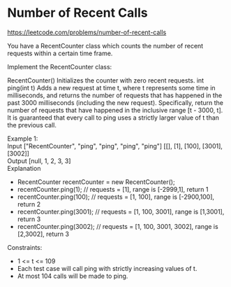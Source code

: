 # Number of Recent Calls
https://leetcode.com/problems/number-of-recent-calls

You have a RecentCounter class which counts the number of recent requests within a certain time frame.

Implement the RecentCounter class:

RecentCounter() Initializes the counter with zero recent requests.
int ping(int t) Adds a new request at time t, where t represents some time in milliseconds, and returns the number of requests that has happened in the past 3000 milliseconds (including the new request). Specifically, return the number of requests that have happened in the inclusive range [t - 3000, t].
It is guaranteed that every call to ping uses a strictly larger value of t than the previous call.


Example 1:  
Input
["RecentCounter", "ping", "ping", "ping", "ping"]
[[], [1], [100], [3001], [3002]]  
Output
[null, 1, 2, 3, 3]  
Explanation
* RecentCounter recentCounter = new RecentCounter();
* recentCounter.ping(1);     // requests = [1], range is [-2999,1], return 1
* recentCounter.ping(100);   // requests = [1, 100], range is [-2900,100], return 2
* recentCounter.ping(3001);  // requests = [1, 100, 3001], range is [1,3001], return 3
* recentCounter.ping(3002);  // requests = [1, 100, 3001, 3002], range is [2,3002], return 3
 

Constraints:
* 1 <= t <= 109
* Each test case will call ping with strictly increasing values of t.
* At most 104 calls will be made to ping.
